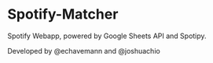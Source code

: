 # Spotify-Matcher

Spotify Webapp, powered by Google Sheets API and Spotipy.


Developed by @echavemann and @joshuachio 
